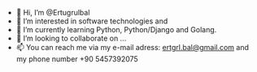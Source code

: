 - 👋 Hi, I’m @Ertugrulbal
- 👀 I’m interested in software technologies and
- 🌱 I’m currently learning Python, Python/Django and Golang.
- 💞️ I’m looking to collaborate on ...
- 📫 You can reach me via my e-mail adress: ertgrl.bal@gmail.com and my phone number +90 5457392075

<!---
Ertugrulbal/Ertugrulbal is a ✨ special ✨ repository because its `README.md` (this file) appears on your GitHub profile.
You can click the Preview link to take a look at your changes.
--->
